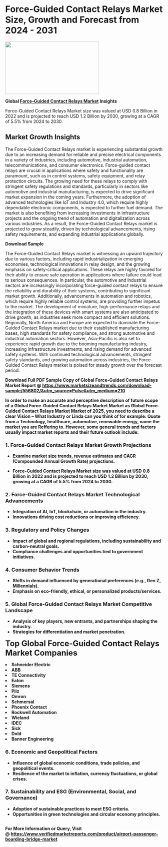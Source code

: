 <H1>Force-Guided Contact Relays Market Size, Growth and Forecast from 2024 - 2031</H1><img class="aligncenter size-medium wp-image-584254" src="https://thirdeyenews.in/wp-content/uploads/2024/09/Global-Market-Research-300x168.jpeg" alt="" width="300" height="168" /><p><strong>Global&nbsp;<a href="https://www.marketsizeandtrends.com/download-sample/556802/&amp;utm_source=Pulse&amp;utm_medium=210">Force-Guided Contact Relays Market</a> Insights</strong></p><p>Force-Guided Contact Relays Market size was valued at USD 0.8 Billion in 2022 and is projected to reach USD 1.2 Billion by 2030, growing at a CAGR of 5.5% from 2024 to 2030.</p><p><h2>Market Growth Insights</h2> <p>The Force-Guided Contact Relays market is experiencing substantial growth due to an increasing demand for reliable and precise electrical components in a variety of industries, including automotive, industrial automation, telecommunications, and consumer electronics. Force-guided contact relays are crucial in applications where safety and functionality are paramount, such as in control systems, safety equipment, and relay protection circuits. The growing need for these relays to comply with stringent safety regulations and standards, particularly in sectors like automotive and industrial manufacturing, is expected to drive significant market expansion in the coming years. Furthermore, the adoption of advanced technologies like IoT and Industry 4.0, which require highly dependable electronic components, is expected to further fuel demand. The market is also benefiting from increasing investments in infrastructure projects and the ongoing trend of automation and digitalization across various industries. As a result, the Force-Guided Contact Relays market is projected to grow steadily, driven by technological advancements, rising safety requirements, and expanding industrial applications globally.</p> <p><strong>Download Sample</strong></p> <p>The Force-Guided Contact Relays market is witnessing an upward trajectory due to various factors, including rapid industrialization in emerging economies, technological innovations in relay design, and the growing emphasis on safety-critical applications. These relays are highly favored for their ability to ensure safe operation in applications where failure could lead to serious consequences. In particular, the automotive and industrial sectors are increasingly incorporating force-guided contact relays to ensure the reliability and durability of their systems, contributing to significant market growth. Additionally, advancements in automation and robotics, which require highly reliable control systems, are providing further impetus to the market. The development of miniature, high-performance relays and the integration of these devices with smart systems are also anticipated to drive growth, as industries seek more compact and efficient solutions. Regionally, North America and Europe are expected to dominate the Force-Guided Contact Relays market due to their established manufacturing bases, high standards for safety compliance, and strong automotive and industrial automation sectors. However, Asia-Pacific is also set to experience rapid growth due to the booming manufacturing industry, increasing infrastructure investments, and rising demand for advanced safety systems. With continued technological advancements, stringent safety standards, and growing automation across industries, the Force-Guided Contact Relays market is poised for steady growth over the forecast period.</p> <p><strong></p><p><span class=""><strong>Download Full PDF Sample Copy of Global Force-Guided Contact Relays Market Report</strong> @ <a href="https://www.marketsizeandtrends.com/download-sample/556802/&amp;utm_source=Pulse&amp;utm_medium=210" target="_blank">https://www.marketsizeandtrends.com/download-sample/556802/&amp;utm_source=Pulse&amp;utm_medium=210</a></span></p><p>In order to make an accurate and perceptive description of future scope of a Global&nbsp;Force-Guided Contact Relays Market Market as Global&nbsp;Force-Guided Contact Relays Market Market of 2025, you need to describe a clear Vision &ndash; What Industry or Linda can you think of for example: Quote from a Technology, healthcare, automotive, renewable energy, name the market you are Reffering to. However, some general trends and factors usually impact market reports and their future outlook include:</p><h3>1.&nbsp;<strong>Force-Guided Contact Relays Market Growth Projections</strong></h3><ul><li>Examine market size trends, revenue estimates and CAGR (Compounded Annual Growth Rate) projections.</li><li><p>Force-Guided Contact Relays Market size was valued at USD 0.8 Billion in 2022 and is projected to reach USD 1.2 Billion by 2030, growing at a CAGR of 5.5% from 2024 to 2030.</p></li></ul><h3>2.&nbsp;<strong>Force-Guided Contact Relays Market Technological Advancements</strong></h3><ul><li>Integration of AI, IoT, blockchain, or automation in the industry.</li><li>Innovations driving cost reductions or improving efficiency.</li></ul><h3>3.&nbsp;<strong>Regulatory and Policy Changes</strong></h3><ul><li>Impact of global and regional regulations, including sustainability and carbon-neutral goals.</li><li>Compliance challenges and opportunities tied to government initiatives.</li></ul><h3>4.&nbsp;<strong>Consumer Behavior Trends</strong></h3><ul><li>Shifts in demand influenced by generational preferences (e.g., Gen Z, Millennials).</li><li>Emphasis on eco-friendly, ethical, or personalized products/services.</li></ul><h3>5.&nbsp;<strong>Global Force-Guided Contact Relays Market Competitive Landscape</strong></h3><ul><li>Analysis of key players, new entrants, and partnerships shaping the industry.</li><li>Strategies for differentiation and market penetration.</li></ul><p data-pm-slice="1 1 []"><span style="color: inherit; font-family: inherit; font-size: 25px;">Top Global Force-Guided Contact Relays Market Companies</span></p><div class="" data-test-id=""><p><li>Schneider Electric</li><li> ABB</li><li> TE Connectivity</li><li> Eaton</li><li> Siemens</li><li> Pilz</li><li> Omron</li><li> Schmersal</li><li> Phoenix Contact</li><li> Rockwell Automation</li><li> Wieland</li><li> IDEC</li><li> Sick</li><li> Dold</li><li> Banner Engineering</li></p></div><h3>6.&nbsp;<strong>Economic and Geopolitical Factors</strong></h3><ul><li>Influence of global economic conditions, trade policies, and geopolitical events.</li><li>Resilience of the market to inflation, currency fluctuations, or global crises.</li></ul><h3>7.&nbsp;<strong>Sustainability and ESG (Environmental, Social, and Governance)</strong></h3><ul><li>Adoption of sustainable practices to meet ESG criteria.</li><li>Opportunities in green technologies and circular economy principles.</li></ul><h2><strong style="font-size: 14px;">For More Information or Query, Visit @&nbsp;</strong><a style="background-color: #ffffff; font-size: 14px;" href="https://www.marketsizeandtrends.com/report/force-guided-contact-relays-market/" target="_blank">https://www.verifiedmarketreports.com/product/airport-passenger-boarding-bridge-market</a></h2>
